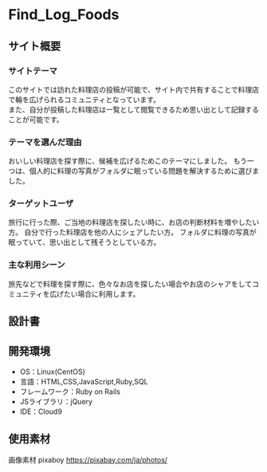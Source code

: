 # Find_Log_Foods

## サイト概要
### サイトテーマ
<!--何を『目的』とし、どのような『分類』なのかを簡潔に書く-->
このサイトでは訪れた料理店の投稿が可能で、サイト内で共有することで料理店で輪を広げられるコミュニティとなっています。  
また、自分が投稿した料理店は一覧として閲覧できるため思い出として記録することが可能です。

### テーマを選んだ理由
<!--なぜこのようなテーマにしたかを説明する-->
おいしい料理店を探す際に、候補を広げるためこのテーマにしました。
  もう一つは、個人的に料理の写真がフォルダに眠っている問題を解決するために選びました。

### ターゲットユーザ
<!--誰に使ってもらうかを具体的に記載する-->
旅行に行った際、ご当地の料理店を探したい時に、お店の判断材料を増やしたい方。
  自分で行った料理店を他の人にシェアしたい方。
  フォルダに料理の写真が眠っていて、思い出として残そうとしている方。

### 主な利用シーン
<!--どのような時に使うのかの状況を記載すること-->
旅先などで料理を探す際に、色々なお店を探したい場合やお店のシャアをしてコミュニティを広げたい場合に利用します。

## 設計書
<!--テーマを設定・提出する時点では不要です-->

## 開発環境
- OS：Linux(CentOS)
- 言語：HTML,CSS,JavaScript,Ruby,SQL
- フレームワーク：Ruby on Rails
- JSライブラリ：jQuery
- IDE：Cloud9

## 使用素材
画像素材
pixaboy https://pixabay.com/ja/photos/
